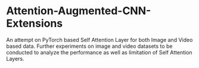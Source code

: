 # Attention-Augmented-CNN-Extensions
An attempt on PyTorch based Self Attention Layer for both Image and Video based data. Further experiments on image and video datasets to be conducted to analyze the performance as well as limitation of Self Attention Layers.